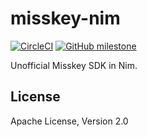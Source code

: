 # misskey-nim

[![CircleCI](https://dl.circleci.com/status-badge/img/gh/Double-oxygeN/misskey-nim/tree/master.svg?style=svg)](https://dl.circleci.com/status-badge/redirect/gh/Double-oxygeN/misskey-nim/tree/master)
[![GitHub milestone](https://img.shields.io/github/milestones/progress-percent/Double-oxygeN/misskey-nim/1?style=flat)](https://github.com/Double-oxygeN/misskey-nim/milestone/1)

Unofficial Misskey SDK in Nim.

## License

Apache License, Version 2.0
